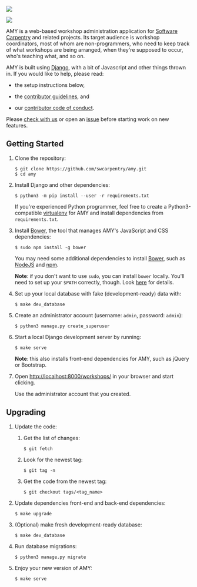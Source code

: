 ![](workshops/static/amy-logo.png)

![](https://travis-ci.org/swcarpentry/amy.svg?branch=master)

AMY is a web-based workshop administration application for [Software
Carpentry][swc] and related projects.  Its target audience is workshop
coordinators, most of whom are non-programmers, who need to keep track
of what workshops are being arranged, when they're supposed to occur,
who's teaching what, and so on.

AMY is built using [Django][django], with a bit of Javascript and
other things thrown in.  If you would like to help, please read:

*   the setup instructions below,

*   the [contributor guidelines](CONTRIBUTING.md), and

*   our [contributor code of conduct](CONDUCT.md).

Please [check with us][contact-address] or open an [issue][issues]
before starting work on new features.

## Getting Started

1.  Clone the repository:

    ~~~
    $ git clone https://github.com/swcarpentry/amy.git
    $ cd amy
    ~~~

2.  Install Django and other dependencies:

    ~~~
    $ python3 -m pip install --user -r requirements.txt
    ~~~

    If you're experienced Python programmer, feel free to create a
    Python3-compatible [virtualenv][virtualenv] for AMY and install
    dependencies from `requirements.txt`.

3.  Install [Bower][bower], the tool that manages AMY's JavaScript and CSS dependencies:

    ~~~
    $ sudo npm install -g bower
    ~~~

    You may need some additional dependencies to install [Bower][bower], such as [NodeJS][nodejs] and [npm][npm].

    **Note**: if you don't want to use `sudo`, you can install `bower`
    locally. You'll need to set up your `$PATH` correctly, though. Look
    [here][fixing-npm-permissions] for details.

4.  Set up your local database with fake (development-ready) data with:

    ~~~
    $ make dev_database
    ~~~
    
5.  Create an administrator account (username: `admin`, password: `admin`):

    ~~~
    $ python3 manage.py create_superuser
    ~~~

6.  Start a local Django development server by running:

    ~~~
    $ make serve
    ~~~

    **Note**:  this also installs front-end dependencies for AMY, such as jQuery or Bootstrap.

7.  Open <http://localhost:8000/workshops/> in your browser and start clicking.

    Use the administrator account that you created.

## Upgrading

1.  Update the code:

    1.  Get the list of changes:

        ~~~
        $ git fetch
        ~~~

    2.  Look for the newest tag:

        ~~~~
        $ git tag -n
        ~~~~

    3.  Get the code from the newest tag:

        ~~~~
        $ git checkout tags/<tag_name>
        ~~~~

2.  Update dependencies front-end and back-end dependencies:

    ~~~
    $ make upgrade
    ~~~

3.  (Optional) make fresh development-ready database:

    ~~~
    $ make dev_database
    ~~~

4.  Run database migrations:

    ~~~~
    $ python3 manage.py migrate
    ~~~~

5.  Enjoy your new version of AMY:

    ~~~
    $ make serve
    ~~~

[bower]: http://bower.io/
[contact-address]: mailto:gvwilson@software-carpentry.org
[django]: https://www.djangoproject.com
[fixing-npm-permissions]: https://docs.npmjs.com/getting-started/fixing-npm-permissions#option-2-change-npm-s-default-directory-to-another-directory
[issues]: https://github.com/swcarpentry/amy/issues
[nodejs]: https://nodejs.org/
[npm]: https://www.npmjs.com/
[swc]: http://software-carpentry.org
[virtualenv]: https://virtualenv.pypa.io/en/latest/userguide.html
